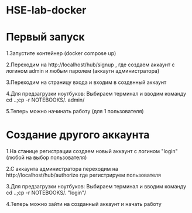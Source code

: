 # HSE-lab-docker

# Первый запуск

1.Запустите контейнер (docker compose up)

2.Переходим на http://localhost/hub/signup , где создаем аккаунт с логином admin и любым паролем (аккаутн администратора)

3.Переходим на страницу входа и входим в создвнный аккаунт

4.Для предзагрузки ноутбуков: Выбираем терминал и вводим команду cd ..;cp -r NOTEBOOKS/. admin/

5.Теперь можно начинать работу (для 1 пользователя)

# Создание другого аккаунта

1.На станице регистрации создаем новый аккаунт с логином "login" (любой на выбор пользователя)
  
2.С аккаунта администратора переходим на http://localhost/hub/authorize где регистрируем пользователя
  
3.Для предзагрузки ноутбуков: Выбираем терминал и вводим команду cd ..;cp -r NOTEBOOKS/. "login"/
  
4.Теперь можно зайти на созданный аккаунт и начать работу
